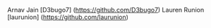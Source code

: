 Arnav Jain [D3bugo7] (https://github.com/D3bugo7)
Lauren Runion [laurunion] (https://github.com/laurunion)